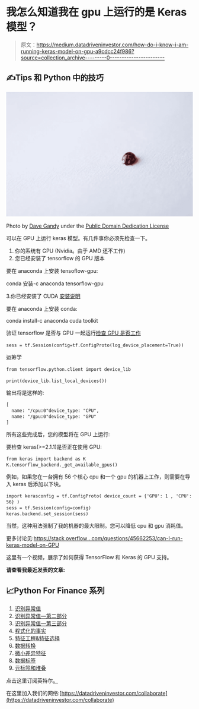 # 我怎么知道我在 gpu 上运行的是 Keras 模型？

> 原文：<https://medium.datadriveninvestor.com/how-do-i-know-i-am-running-keras-model-on-gpu-a9cdcc24f986?source=collection_archive---------0----------------------->

## ✍Tips 和 Python 中的技巧

![](img/bdde413df3d06c49690fb3078eb30bb8.png)

Photo by [Dave Gandy](http://skuawk.com/) under the [Public Domain Dedication License](https://creativecommons.org/licenses/publicdomain/)

可以在 GPU 上运行 keras 模型。有几件事你必须先检查一下。

1.  你的系统有 GPU (Nvidia。由于 AMD 还不工作)
2.  您已经安装了 tensorflow 的 GPU 版本

要在 anaconda 上安装 tensoflow-gpu:

conda 安装-c anaconda tensorflow-gpu

3.你已经安装了 CUDA [安装说明](https://www.tensorflow.org/install/install_linux)

要在 anaconda 上安装 conda:

conda install-c anaconda cuda toolkit

验证 tensorflow 是否与 GPU 一起运行[检查 GPU 是否工作](https://stackoverflow.com/questions/38009682/how-to-tell-if-tensorflow-is-using-gpu-acceleration-from-inside-python-shell)

`sess = tf.Session(config=tf.ConfigProto(log_device_placement=True))`

运筹学

`from tensorflow.python.client import device_lib`

`print(device_lib.list_local_devices())`

输出将是这样的:

```
[
  name: "/cpu:0"device_type: "CPU",
  name: "/gpu:0"device_type: "GPU"
]
```

所有这些完成后，您的模型将在 GPU 上运行:

要检查 keras(>=2.1.1)是否正在使用 GPU:

```
from keras import backend as K
K.tensorflow_backend._get_available_gpus()
```

例如，如果您在一台拥有 56 个核心 cpu 和一个 gpu 的机器上工作，则需要在导入 keras 后添加以下块。

```
import kerasconfig = tf.ConfigProto( device_count = {'GPU': 1 , 'CPU': 56} ) 
sess = tf.Session(config=config) 
keras.backend.set_session(sess)
```

当然，这种用法强制了我的机器的最大限制。您可以降低 cpu 和 gpu 消耗值。

更多讨论见:[https://stack overflow . com/questions/45662253/can-I-run-keras-model-on-GPU](https://stackoverflow.com/questions/45662253/can-i-run-keras-model-on-gpu)

这里有一个视频，展示了如何获得 TensorFlow 和 Keras 的 GPU 支持。

**请查看我最近发表的文章:**

## 📈Python For Finance 系列

1.  [识别异常值](https://medium.com/python-in-plain-english/identifying-outliers-part-one-c0a31d9faefa)
2.  [识别异常值—第二部分](https://medium.com/better-programming/identifying-outliers-part-two-4c00b2523362)
3.  [识别异常值—第三部分](https://medium.com/swlh/identifying-outliers-part-three-257b09f5940b)
4.  [程式化的事实](https://towardsdatascience.com/data-whispering-eebb77a422da)
5.  [特征工程&特征选择](https://medium.com/@kegui/feature-engineering-feature-selection-8c1d57af18d2)
6.  [数据转换](https://towardsdatascience.com/data-transformation-e7b3b4268151)
7.  [微小差异特征](https://medium.com/swlh/fractionally-differentiated-features-9c1947ed2b55)
8.  [数据标签](https://towardsdatascience.com/the-triple-barrier-method-251268419dcd)
9.  [元标签和堆叠](https://towardsdatascience.com/meta-labeling-and-stacking-f17a7f9804ec)

点击这里订阅英特尔[。](https://ddintel.datadriveninvestor.com/)

在这里加入我们的网络:[https://datadriveninvestor.com/collaborate](https://datadriveninvestor.com/collaborate)